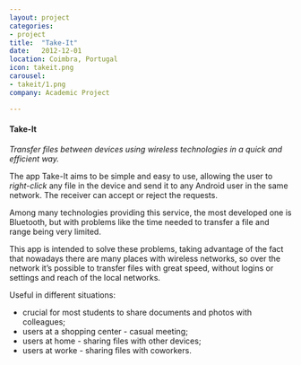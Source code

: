 ```yaml
---
layout: project
categories:
- project
title:  "Take-It"
date:   2012-12-01
location: Coimbra, Portugal
icon: takeit.png
carousel:
- takeit/1.png
company: Academic Project

---
```

#### Take-It

*Transfer files between devices using wireless technologies in a quick and efficient way.*

The app Take-It aims to be simple and easy to use, allowing the user to *right-click* any file in the device and send it to any Android user in the same network. The receiver can accept or reject the requests.

Among many technologies providing this service, the most developed one is Bluetooth, but with problems like the time needed to transfer a file and range being very limited.

This app is intended to solve these problems, taking advantage of the fact that nowadays there are many places with wireless networks, so over the network it’s possible to transfer files with great speed, without logins or settings and reach of the local networks.

Useful in different situations:

  * crucial for most students to share documents and photos with colleagues;
  * users at a shopping center - casual meeting;
  * users at home - sharing files with other devices;
  * users at worke - sharing files with coworkers.  
